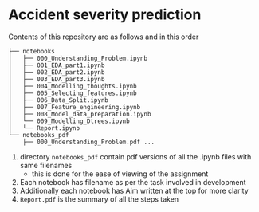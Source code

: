 # Accident severity prediction

Contents of this repository are as follows and in this order

```plain_text
├── notebooks
│   ├── 000_Understanding_Problem.ipynb
│   ├── 001_EDA_part1.ipynb
│   ├── 002_EDA_part2.ipynb
│   ├── 003_EDA_part3.ipynb
│   ├── 004_Modelling_thoughts.ipynb
│   ├── 005_Selecting_features.ipynb
│   ├── 006_Data_Split.ipynb
│   ├── 007_Feature_engineering.ipynb
│   ├── 008_Model_data_preparation.ipynb
│   └── 009_Modelling_Dtrees.ipynb
│   └── Report.ipynb
└── notebooks_pdf
    ├── 000_Understanding_Problem.pdf ...
```

1. directory `notebooks_pdf` contain pdf versions of all the .ipynb files with same filenames
   - this is done for the ease of viewing of the assignment
1. Each notebook has filename as per the task involved in development
1. Additionally each notebook has Aim written at the top for more clarity
2. `Report.pdf` is the summary of all the steps taken
